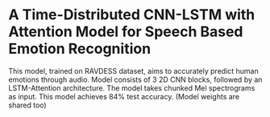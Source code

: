 # A Time-Distributed CNN-LSTM with Attention Model for Speech Based Emotion Recognition
This model, trained on RAVDESS dataset, aims to accurately predict human emotions through audio.
Model consists of 3 2D CNN blocks, followed by an LSTM-Attention architecture. The model takes chunked Mel spectrograms as input.
This model achieves 84% test accuracy. (Model weights are shared too)
